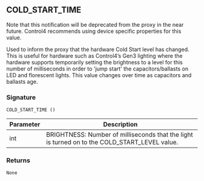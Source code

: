 ## COLD\_START\_TIME

Note that this notification will be deprecated from the proxy in the near future. Control4 recommends using device specific properties for this value.

Used to inform the proxy that the hardware Cold Start level has changed.  This is useful for hardware such as Control4’s Gen3 lighting where the hardware supports temporarily setting the brightness to a level for this number of milliseconds in order to 'jump start' the capacitors/ballasts on LED and florescent lights.  This value changes over time as capacitors and ballasts age.

### Signature

`COLD_START_TIME ()`



| Parameter | Description |
| --- | --- |
| int | BRIGHTNESS: Number of milliseconds that the light is turned on to the COLD\_START\_LEVEL value. |


### Returns

`None`